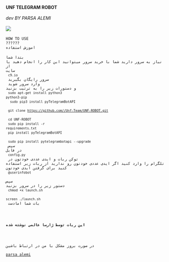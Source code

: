 <b>UNF TELEGRAM ROBOT </b>
<br>
<br>
<i>dev BY PARSA ALEMI</i>
<br>
<br>
<img src=http://unf.xzn.ir/bot.png>
<br>
<br>
<code>HOW TO USE ??????</code>
<br>
<code>اموزش استفاده</code>
<br>
<br>
<code>بتدا شما نیاز به سرور دارید شما با خرید سرور میتوانید این کار را انجام دهید یا از سایت 
<br>
<code>c9.io</code>
<br>
سرور رایگان بگیرید
<br>
وارد سرور شوید و دستورات زیر را به ترتیب بزنید 
<br>
<code>sudo apt-get install python3 python3-pip</code>
<br>
<code> sudo pip3 install pyTelegramBotAPI</code>
<br>
<code>git clone https://github.com//Unf-Team/UNF-ROBOT.git</code>
<br>
<code>cd UNF-ROBOT</code>
<br>
<code>sudo pip install -r requirements.txt</code>
<br>
<code>pip install pyTelegramBotAPI</code>
<br>
<code>sudo pip install pytelegrambotapi --upgrade</code>
<br>
سپس در فایل 
<br>
<code>config.py</code>
<br>
توکن ربات و ایدی عددی خودتون در تلگرام را وارد کنید اگر ایدی عددی خودتون رو ندارید از ربات زیر استفاده کنید برای گرفتن ایدی خودتون
<br>
<code>@userinfobot</code>
<br>
<br>سپس دستور زیر را در سرور بزنید
<br>
<code>chmod +x launch.sh</code>
<br>
<code>screen ./launch.sh</code>
<br>
بات شما امادست

<br><b>این ربات توسط ژارسا عالمی نوشته شده</b>

<br>در صورت بروز مشکل با من در ارتباط باشین
<br><a href="telegram.me/parsaalemi">parsa alemi</a>
